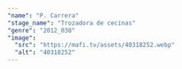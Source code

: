 ```yaml
---
"name": "P. Carrera"
"stage_name": "Trozadora de cecinas"
"genre": "2012_038"
"image":
  "src": "https://mafi.tv/assets/40318252.webp"
  "alt": "40318252"
---
```

